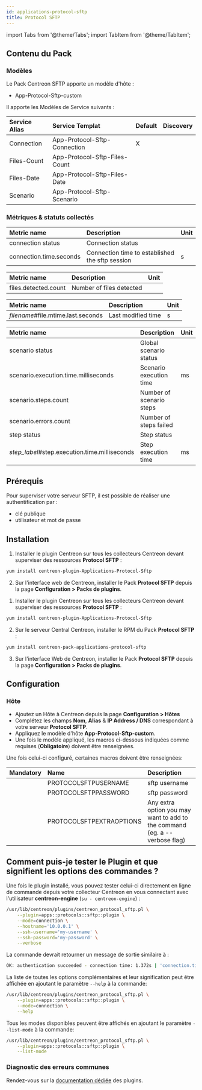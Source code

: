 ```yaml
---
id: applications-protocol-sftp
title: Protocol SFTP
---
```

import Tabs from '@theme/Tabs';
import TabItem from '@theme/TabItem';

## Contenu du Pack

### Modèles

Le Pack Centreon SFTP apporte un modèle d'hôte :
* App-Protocol-Sftp-custom

Il apporte les Modèles de Service suivants :

| Service Alias  | Service Templat               | Default | Discovery |
|:---------------|:------------------------------|:--------|:----------|
| Connection     | App-Protocol-Sftp-Connection  | X       |           |
| Files-Count    | App-Protocol-Sftp-Files-Count |         |           |
| Files-Date     | App-Protocol-Sftp-Files-Date  |         |           |
| Scenario       | App-Protocol-Sftp-Scenario    |         |           |

### Métriques & statuts collectés

<Tabs groupId="sync">
<TabItem value="Connection" label="Connection">

| Metric name             | Description                                     | Unit  |
| :---------------------- | :---------------------------------------------- | :---- |
| connection status       | Connection status                               |       |
| connection.time.seconds | Connection time to established the sftp session | s     |

</TabItem>
<TabItem value="Files-Count" label="Files-Count">

| Metric name          | Description              | Unit  |
| :------------------- | :----------------------- | :---- |
| files.detected.count | Number of files detected |       |

</TabItem>
<TabItem value="Files-Date" label="Files-Date">

| Metric name                        | Description        | Unit   |
| :--------------------------------- | :----------------- | :----- |
| *filename*#file.mtime.last.seconds | Last modified time | s      |

</TabItem>
<TabItem value="Scenario" label="Scenario">

| Metric name                                   | Description              | Unit  |
| :-------------------------------------------- | :----------------------- | :---- |
| scenario status                               | Global scenario status   |       |
| scenario.execution.time.milliseconds          | Scenario execution time  | ms    |
| scenario.steps.count                          | Number of scenario steps |       |
| scenario.errors.count                         | Number of steps failed   |       |
| step status                                   | Step status              |       |    
| *step_label*#step.execution.time.milliseconds | Step execution time      | ms    |

</TabItem>
</Tabs>

## Prérequis

Pour superviser votre serveur SFTP, il est possible de réaliser une authentification par : 
* clé publique
* utilisateur et mot de passe

## Installation

<Tabs groupId="sync">
<TabItem value="Online License" label="Online License">

1. Installer le plugin Centreon sur tous les collecteurs Centreon devant superviser des ressources **Protocol SFTP** :

```bash
yum install centreon-plugin-Applications-Protocol-Sftp
```

2. Sur l'interface web de Centreon, installer le Pack **Protocol SFTP** depuis la page **Configuration > Packs de plugins**.

</TabItem>

<TabItem value="Offline License" label="Offline License">

1. Installer le plugin Centreon sur tous les collecteurs Centreon devant superviser des ressources **Protocol SFTP** :

```bash
yum install centreon-plugin-Applications-Protocol-Sftp
```

2. Sur le serveur Central Centreon, installer le RPM du Pack **Protocol SFTP** :

```bash
yum install centreon-pack-applications-protocol-sftp
```

3. Sur l'interface Web de Centreon, installer le Pack **Protocol SFTP** depuis la page **Configuration > Packs de plugins**.

</TabItem>
</Tabs>

## Configuration

### Hôte

* Ajoutez un Hôte à Centreon depuis la page **Configuration > Hôtes**
* Complétez les champs **Nom**, **Alias** & **IP Address / DNS** correspondant à votre serveur **Protocol SFTP**.
* Appliquez le modèle d'hôte **App-Protocol-Sftp-custom**.
* Une fois le modèle appliqué, les macros ci-dessous indiquées comme requises (**Obligatoire**) doivent être renseignées.

Une fois celui-ci configuré, certaines macros doivent être renseignées:

| Mandatory | Name                     | Description                                                                |
| :-------- | :----------------------- | :------------------------------------------------------------------------- |
|           | PROTOCOLSFTPUSERNAME     | sftp username                                                              |
|           | PROTOCOLSFTPPASSWORD     | sftp password                                                              |
|           | PROTOCOLSFTPEXTRAOPTIONS | Any extra option you may want to add to the command (eg. a --verbose flag) |

## Comment puis-je tester le Plugin et que signifient les options des commandes ? 

Une fois le plugin installé, vous pouvez tester celui-ci directement en ligne
de commande depuis votre collecteur Centreon en vous connectant avec
l'utilisateur **centreon-engine** (`su - centreon-engine`) :

```bash
/usr/lib/centreon/plugins/centreon_protocol_sftp.pl \
    --plugin=apps::protocols::sftp::plugin \
    --mode=connection \
    --hostname='10.0.0.1' \
    --ssh-username='my-username' \
    --ssh-password='my-password' \
    --verbose
```

La commande devrait retourner un message de sortie similaire à :

```bash
OK: authentication succeeded - connection time: 1.372s | 'connection.time.seconds'=1.372s;;;0;
```

La liste de toutes les options complémentaires et leur signification peut être
affichée en ajoutant le paramètre `--help` à la commande:

```bash
/usr/lib/centreon/plugins/centreon_protocol_sftp.pl \
    --plugin=apps::protocols::sftp::plugin \
    --mode=connection \
    --help
```

Tous les modes disponibles peuvent être affichés en ajoutant le paramètre 
`--list-mode` à la commande:

```bash
/usr/lib/centreon/plugins/centreon_protocol_sftp.pl \
    --plugin=apps::protocols::sftp::plugin \
    --list-mode
```

### Diagnostic des erreurs communes

Rendez-vous sur la [documentation dédiée](../getting-started/how-to-guides/troubleshooting-plugins.md)
des plugins.

